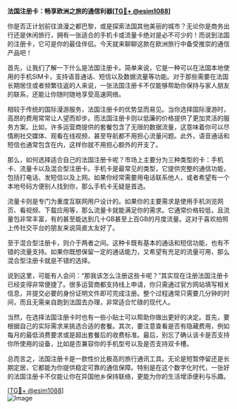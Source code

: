 **法国注册卡：畅享欧洲之旅的通信利器[[TG💪+ @esim1088](https://t.me/s/esim1088)]**

你是否正计划前往浪漫之都巴黎，或是探索法国其他美丽的城市？无论你是商务出行还是休闲旅行，拥有一张适合的手机卡或流量卡绝对是必不可少的！而说到法国的注册卡，它可是你的最佳伴侣。今天就来聊聊这款在欧洲旅行中备受推崇的通信产品吧！

首先，让我们了解一下什么是法国注册卡。简单来说，它是一种可以在法国本地使用的手机SIM卡，支持语音通话、短信以及数据流量等功能。对于那些需要在法国长期居住或者频繁往返的人来说，一张法国注册卡不仅能够帮助你保持与家人朋友的联系，还能让你随时随地享受高速网络。

相较于传统的国际漫游服务，法国注册卡的优势显而易见。当你选择国际漫游时，高昂的费用常常让人望而却步。而法国注册卡则以低廉的价格提供了更加灵活的服务方案。比如，许多运营商提供的套餐包含了无限的数据流量，这意味着你可以尽情刷社交媒体、观看在线视频，甚至导航都不用担心流量问题。此外，语音通话和短信也通常包含在内，这样你就不用担心额外的开支了。

那么，如何选择适合自己的法国注册卡呢？市场上主要分为三种类型的卡：手机卡、流量卡以及混合型注册卡。手机卡是最常见的类型，它提供完整的通信功能，包括打电话、发短信以及上网。如果你经常需要用电话联系他人，或者希望有一个本地号码方便别人找到你，那么手机卡无疑是首选。

流量卡则是专门为重度互联网用户设计的。如果你的主要需求是使用手机浏览网页、看视频、下载应用等，那么流量卡就能满足你的需求。它通常价格较低，且流量包非常丰富，有的甚至能达到几十GB甚至上百GB的月度流量。这对于喜欢拍照上传社交平台的朋友来说简直太友好了。

至于混合型注册卡，则介于两者之间。这种卡既有基本的通话和短信功能，也有不错的流量支持。如果你既想保留一定的通话能力，又希望有充足的流量可用，那么混合型注册卡就是不错的选择。

说到这里，可能有人会问：“那我该怎么注册这些卡呢？”其实现在注册法国注册卡已经变得非常便捷了。很多运营商都支持线上申请，你只需通过官方网站填写相关信息，并提交必要的身份证明文件即可完成注册。整个过程通常只需要几分钟的时间，而且无需亲自跑到法国去办理，非常适合忙碌的现代人。

当然，在选择法国注册卡时也有一些小贴士可以帮助你做出更好的决定。首先，要根据自己的实际需求来挑选合适的套餐。其次，要注意查看是否有隐藏费用，例如每月的最低消费要求或是超出套餐后的收费标准。最后，别忘了确认该卡是否支持你所使用的设备，比如是否兼容你的手机型号以及是否支持双卡槽。

总而言之，法国注册卡是一款性价比极高的旅行通讯工具。无论是短暂停留还是长期定居，它都能为你提供稳定可靠的通信保障。特别是在这个数字化时代，一张好的法国注册卡不仅能让你在异国他乡保持联络，更能为你的生活增添便利与乐趣。

[[TG💪+ @esim1088](https://t.me/s/esim1088)]  
![Image](https://i.postimg.cc/4NQfJmqS/Snipaste-2025-05-13-00-14-12.png)
